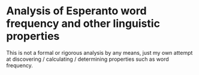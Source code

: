 # Analysis of Esperanto word frequency and other linguistic properties

This is not a formal or rigorous analysis by any means,
just my own attempt at discovering / calculating / determining properties such as word frequency.
